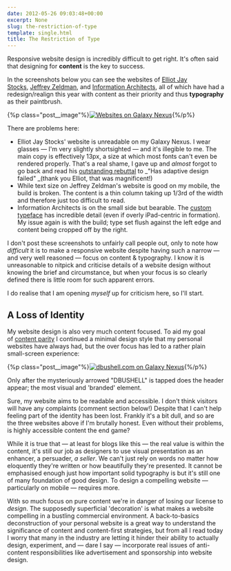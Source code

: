 ```yaml
---
date: 2012-05-26 09:03:48+00:00
excerpt: None
slug: the-restriction-of-type
template: single.html
title: The Restriction of Type
---
```


Responsive website design is incredibly difficult to get right. It's often said that designing for **content** is the key to success.

In the screenshots below you can see the websites of [Elliot Jay Stocks](http://elliotjaystocks.com/), [Jeffrey Zeldman](http://www.zeldman.com/), and [Information Architects](http://informationarchitects.net/), all of which have had a redesign/realign this year with content as their priority and thus **typography** as their paintbrush.

{%p class="post__image"%}[![Websites on Galaxy Nexus](/wp-content/uploads/2012/05/websites-on-nexus.png)](/wp-content/uploads/2012/05/websites-on-nexus.png){%/p%}

There are problems here:

* Elliot Jay Stocks' website is unreadable on my Galaxy Nexus. I wear glasses — I'm very slightly shortsighted — and it's illegible to me. The main copy is effectively 13px, a size at which most fonts can't even be rendered properly. That's a real shame, I gave up and _almost_ forgot to go back and read his [outstanding rebuttal](http://elliotjaystocks.com/blog/has-adaptive-design-failed-of-course-it-bloody-hasnt/) to _"Has adaptive design failed" _(thank you Elliot, that was magnificent!)
* While text size on Jeffrey Zeldman's website is good on my mobile, the build is broken. The content is a thin column taking up 1/3rd of the width and therefore just too difficult to read.
* Information Architects is on the small side but bearable. The [custom typeface](http://informationarchitects.net/blog/responsive-typography/) has incredible detail (even if overly iPad-centric in formation). My issue again is with the build; type set flush against the left edge and content being cropped off by the right.


I don't post these screenshots to unfairly call people out, only to note how _difficult_ it is to make a responsive website despite having such a narrow — and very well reasoned — focus on content & typography. I know it is unreasonable to nitpick and criticise details of a website design without knowing the brief and circumstance, but when your focus is so clearly defined there is little room for such apparent errors.

I do realise that I am opening _myself_ up for criticism here, so I'll start.


## A Loss of Identity


My website design is also very much content focused. To aid my goal of [content parity](http://bradfrostweb.com/blog/mobile/content-parity/) I continued a minimal design style that my personal websites have always had, but the over focus has led to a rather plain small-screen experience:

{%p class="post__image"%}[![dbushell.com on Galaxy Nexus](/wp-content/uploads/2012/05/dbushell-on-nexus.png)](/wp-content/uploads/2012/05/dbushell-on-nexus.png){%/p%}

Only after the mysteriously arrowed "DBUSHELL" is tapped does the header appear; the most visual and 'branded' element.

Sure, my website aims to be readable and accessible. I don't think visitors will have any complaints (comment section below!) Despite that I can't help feeling part of the identity has been lost. Frankly it's a bit dull, and so are the three websites above if I'm brutally honest. Even without their problems, is highly accessible content the end game?

While it is true that — at least for blogs like this — the real value is within the content, it's still our job as designers to use visual presentation as an enhancer, a persuader, _a seller_. We can't just rely on words no matter how eloquently they're written or how beautifully they're presented. It cannot be emphasised enough just how important solid typography is but it's still one of many foundation of good design. To design a compelling website — particularly on mobile — requires more.

With so much focus on pure content we're in danger of losing our license to _design_. The supposedly superficial 'decoration' is what makes a website compelling in a bustling commercial environment. A back-to-basics deconstruction of your personal website is a great way to understand the significance of content and content-first strategies, but from all I read today I worry that many in the industry are letting it hinder their ability to actually design, experiment, and — dare I say — incorporate real issues of anti-content responsibilities like advertisement and sponsorship into website design.
